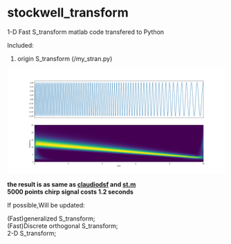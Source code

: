 # stockwell_transform
1-D Fast S_transform matlab code transfered to Python 

Included:  

1. origin S_transform  (/my_stran.py)

![stockwell](https://github.com/Gsonggit/stockwell_transform/blob/master/origin_s_transform.png)  

**the result is as same as [claudiodsf](https://github.com/claudiodsf/stockwell)  and **[st.m](https://github.com/Gsonggit/stockwell_transform/blob/master/origin_matlab/st.m)****  
**5000 points chirp signal costs 1.2 seconds**

If possible,Will be updated:  
 
(Fast)generalized S_transform;  
(Fast)Discrete orthogonal S_transform;  
2-D S_transform;  


